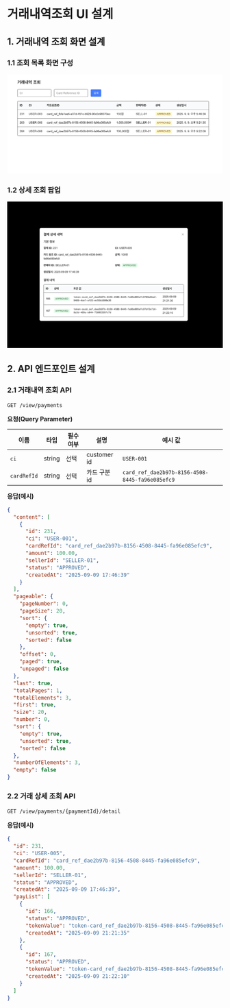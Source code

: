 # 거래내역조회 UI 설계

## 1. 거래내역 조회 화면 설계

### 1.1 조회 목록 화면 구성

![](payment-list.png)

### 1.2 상세 조회 팝업

![](payment-detail.png)

## 2. API 엔드포인트 설계

### 2.1 거래내역 조회 API

```http
GET /view/payments
```

**요청(Query Parameter)**

| 이름          | 타입     | 필수 여부 | 설명          | 예시 값                                            |
|-------------|--------|-------|-------------|-------------------------------------------------|
| `ci`        | string | 선택    | customer id | `USER-001`                                      |
| `cardRefId` | string | 선택    | 카드 구분 id    | `card_ref_dae2b97b-8156-4508-8445-fa96e085efc9` |

**응답(예시)**

```json
{
  "content": [
    {
      "id": 231,
      "ci": "USER-001",
      "cardRefId": "card_ref_dae2b97b-8156-4508-8445-fa96e085efc9",
      "amount": 100.00,
      "sellerId": "SELLER-01",
      "status": "APPROVED",
      "createdAt": "2025-09-09 17:46:39"
    }
  ],
  "pageable": {
    "pageNumber": 0,
    "pageSize": 20,
    "sort": {
      "empty": true,
      "unsorted": true,
      "sorted": false
    },
    "offset": 0,
    "paged": true,
    "unpaged": false
  },
  "last": true,
  "totalPages": 1,
  "totalElements": 3,
  "first": true,
  "size": 20,
  "number": 0,
  "sort": {
    "empty": true,
    "unsorted": true,
    "sorted": false
  },
  "numberOfElements": 3,
  "empty": false
}
```

### 2.2 거래 상세 조회 API

```http
GET /view/payments/{paymentId}/detail
```

**응답(예시)**

```json
{
  "id": 231,
  "ci": "USER-005",
  "cardRefId": "card_ref_dae2b97b-8156-4508-8445-fa96e085efc9",
  "amount": 100.00,
  "sellerId": "SELLER-01",
  "status": "APPROVED",
  "createdAt": "2025-09-09 17:46:39",
  "payList": [
    {
      "id": 166,
      "status": "APPROVED",
      "tokenValue": "token-card_ref_dae2b97b-8156-4508-8445-fa96e085efc9f09a9ba2-9489-4ce7-af22-ec55b1680a36",
      "createdAt": "2025-09-09 21:21:35"
    },
    {
      "id": 167,
      "status": "APPROVED",
      "tokenValue": "token-card_ref_dae2b97b-8156-4508-8445-fa96e085efc97bf2e716-8a3d-469a-b044-73605335fc7d",
      "createdAt": "2025-09-09 21:22:10"
    }
  ]
}
```

